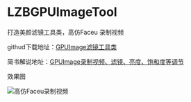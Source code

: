 # LZBGPUImageTool
打造美颜滤镜工具类，高仿Faceu 录制视频


githud下载地址：[GPUImage滤镜工具类](https://github.com/lzbgithubcode/LZBGPUImageTool)

简书解说地址：[GPUImage录制视频、滤镜、亮度、饱和度等调节](http://www.jianshu.com/p/8a5c56c01fc6)

效果图

![高仿Faceu录制视频](https://github.com/lzbgithubcode/LZBGPUImageTool/blob/master/高仿FaceUI录制视频.gif)
